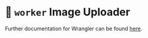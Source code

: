 # 👷 `worker` Image Uploader


Further documentation for Wrangler can be found [here](https://developers.cloudflare.com/workers/tooling/wrangler).
